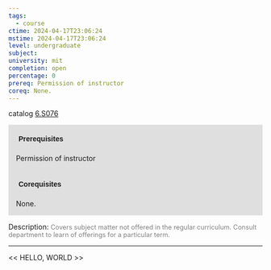 ```yaml
---
tags:
  - course
ctime: 2024-04-17T23:06:24
mstime: 2024-04-17T23:06:24
level: undergraduate
subject: 
university: mit
completion: open
percentage: 0
prereq: Permission of instructor
coreq: None.
---
```


catalog [6.S076](http://student.mit.edu/catalog/m6e.html#6.S076)

<span style="display: block; padding: 15px; background-color: rgb(100, 100, 100, 0.2);"><font id="m_prereq3498_0" style="display: block; font-family: Arial, sans-serif; font-weight: bold; padding: 5px">Prerequisites</font><br><span id="prereq3498_0">Permission of instructor</span></span>
<span style="display: block; padding: 15px; background-color: rgb(100, 100, 100, 0.2);"><font id="m_coreq3498_0" style="display: block; font-family: Arial, sans-serif; font-weight: bold; padding: 5px">Corequisites</font><br><span id="coreq3498_0">None.</span></span>

<font style="">Description:</font>
<font style="color: grey; font-size: 0.8rem;">Covers subject matter not offered in the regular curriculum. Consult department to learn of offerings for a particular term.</font>



---

<< HELLO, WORLD >>
